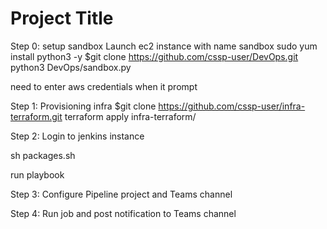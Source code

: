 # Project Title

Step 0: setup sandbox
Launch ec2 instance with name sandbox
sudo yum install python3 -y
$git clone https://github.com/cssp-user/DevOps.git
python3 DevOps/sandbox.py

need to enter aws credentials when it prompt

Step 1: Provisioning infra
$git clone https://github.com/cssp-user/infra-terraform.git
terraform apply infra-terraform/

Step 2: Login to jenkins instance

sh packages.sh

run playbook

Step 3: Configure Pipeline project and Teams channel



Step 4: Run job and post notification to Teams channel




